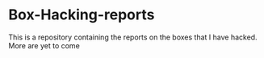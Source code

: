 # Box-Hacking-reports
This is a repository containing the reports on the boxes that I have hacked.
More are yet to come
